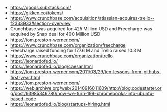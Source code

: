 - https://goods.substack.com/
- https://gikken.co/tokens/
- https://www.crunchbase.com/acquisition/atlassian-acquires-trello--f2333933#section-overview
- Crunchbase was acquired for 425 Million USD and Freecharge was acquired by Snap deal for 400 Million USD
- https://tom.preston-werner.com/
- https://www.crunchbase.com/organization/freecharge
- Freecharge raised funding for 177.6 M and Trello raised 10.3 M
- https://www.crunchbase.com/organization/trello
- https://leonardofed.io/
- https://leonardofed.io/blog/caesar.html
- https://tom.preston-werner.com/2011/03/29/ten-lessons-from-githubs-first-year.html
- https://tom.preston-werner.com/
- https://web.archive.org/web/20140916011609/http://blog.codestarter.org/post/93985346780/how-we-turn-199-chromebooks-into-ubuntu-based-code
- https://leonardofed.io/blog/startups-hiring.html
